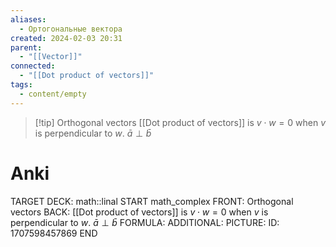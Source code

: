 ```yaml
---
aliases:
  - Ортогональные вектора
created: 2024-02-03 20:31
parent:
  - "[[Vector]]"
connected:
  - "[[Dot product of vectors]]"
tags:
  - content/empty
---
```


> [!tip] Orthogonal vectors
[[Dot product of vectors]]  is $v \cdot w = 0$ when $v$ is perpendicular to $w$.
$\bar a \perp \bar b$

# Anki
TARGET DECK: math::linal
START
math_complex
FRONT: Orthogonal vectors
BACK: [[Dot product of vectors]]  is $v \cdot w = 0$ when $v$ is perpendicular to $w$.
$\bar a \perp \bar b$
FORMULA: 
ADDITIONAL:
PICTURE:
ID: 1707598457869
END

